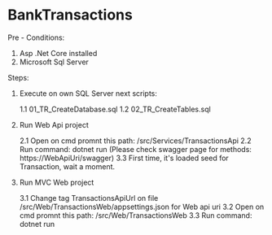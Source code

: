 # BankTransactions
Pre - Conditions:
1) Asp .Net Core installed
2) Microsoft Sql Server


Steps:


1) Execute on own SQL Server next scripts:

    1.1   01_TR_CreateDatabase.sql
    1.2   02_TR_CreateTables.sql


2) Run Web Api project

    2.1   Open on cmd promnt this path:  /src/Services/TransactionsApi
    2.2   Run command: dotnet run (Please check swagger page for methods: https://WebApiUri/swagger)
    3.3   First time, it's loaded seed for Transaction, wait a moment.


3) Run MVC Web project

    3.1   Change tag TransactionsApiUrl on file /src/Web/TransactionsWeb/appsettings.json for Web api uri
    3.2   Open on cmd promnt this path:  /src/Web/TransactionsWeb
    3.3   Run command: dotnet run
